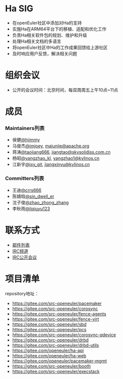 # Ha SIG

- 在openEuler社区中添加对Ha的支持
- 实施Ha在ARM64平台下的移植、适配和优化工作
- 负责Ha相关软件包的规划、维护和升级
- 处理Ha相关文档的多语言
- 将openEuler社区中Ha的工作成果回馈给上游社区
- 及时响应用户反馈，解决相关问题


# 组织会议

- 公开的会议时间：北京时间，每双周周五上午10点~11点


# 成员

### Maintainers列表
- 侯健[@hjimmy](https://gitee.com/hjimmy)
- 马俊杰[@imjoey](https://gitee.com/imjoey), majunjie@apache.org
- 蒋涛[@taojiang666](https://gitee.com/taojiang666), jiangtao@skysolidiss.com.cn
- 杨昭[@yangzhao_kl](https://gitee.com/yangzhao_kl), yangzhao1@kylinos.cn
- 江新宇[@jxy_git](https://gitee.com/jxy_git), jiangxinyu@kylinos.cn

### Committers列表
- 王迪[@crrs666](https://gitee.com/crrs666)
- 陈婧晗[@sin_dwell_er](https://gitee.com/sin_dwell_er)
- 沈子俊[@zhao_zhong_zhang](https://gitee.com/zhao_zhong_zhang)
- 李秋雨[@liqiuyu123](https://gitee.com/liqiuyu123)


# 联系方式

- [邮件列表](dev@openeuler.org)
- [IRC频道](#openeuler-dev)
- [IRC公开会议](#openeuler-meeting)


# 项目清单

repository地址：

- https://gitee.com/src-openeuler/pacemaker
- https://gitee.com/src-openeuler/corosync
- https://gitee.com/src-openeuler/fence-agents
- https://gitee.com/src-openeuler/fence-virt
- https://gitee.com/src-openeuler/sbd
- https://gitee.com/src-openeuler/pcs
- https://gitee.com/src-openeuler/corosync-qdevice
- https://gitee.com/src-openeuler/drbd
- https://gitee.com/src-openeuler/drbd-utils
- https://gitee.com/openeuler/ha-api
- https://gitee.com/openeuler/ha-web
- https://gitee.com/openeuler/pacemaker-mgmt
- https://gitee.com/src-openeuler/booth
- https://gitee.com/src-openeuler/execstack

